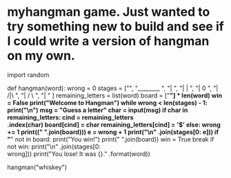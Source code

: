 # myhangman game. Just wanted to try something new to build and see if I could write a version of hangman on my own.

import random


def hangman(word):
    wrong = 0
    stages = ["",
              "________        ",
              "|               ",
              "|        |      ",
              "|        0      ",
              "|       /|\     ",
              "|       / \     ",
              "|               "
              ]
    remaining_letters = list(word)
    board = ["__"] * len(word)
    win = False
    print("Welcome to Hangman")
    while wrong < len(stages) - 1:
        print("\n")
        msg = "Guess a letter"
        char = input(msg)
        if char in remaining_letters:
            cind = remaining_letters \
                .index(char)
            board[cind] = char
            remaining_letters[cind] = '$'
        else:
            wrong += 1
        print((" ".join(board)))
        e = wrong + 1
        print("\n"
              .join(stages[0: e]))
        if "__" not in board:
            print("You win!")
            print(" ".join(board))
            win = True
            break
    if not win:
        print("\n"
              .join(stages[0: \
                           wrong]))
        print("You lose! It was {}."
              .format(word))


hangman("whiskey")
